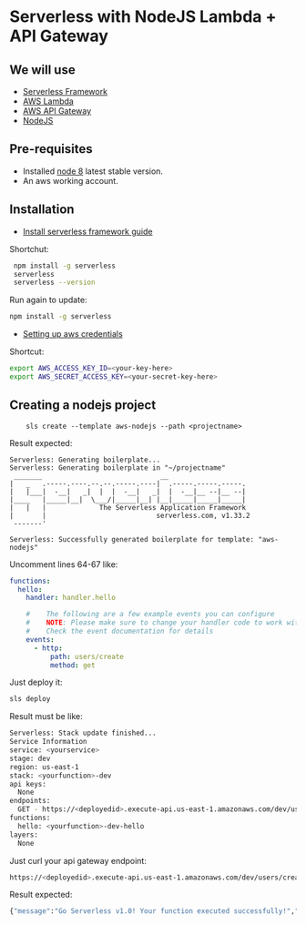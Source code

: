 # Serverless with NodeJS Lambda + API Gateway

## We will use

- [Serverless Framework](https://serverless.com/)
- [AWS Lambda](https://aws.amazon.com/lambda/)
- [AWS API Gateway](https://aws.amazon.com/pt/api-gateway/)
- [NodeJS](https://nodejs.org/en/)

## Pre-requisites

- Installed [node 8](https://nodejs.org/dist/latest-v8.x/) latest stable version.
- An aws working account.

## Installation

- [Install serverless framework guide](https://serverless.com/framework/docs/providers/aws/guide/installation/)

Shortchut:

```bash
 npm install -g serverless
 serverless
 serverless --version
```

Run again to update:

```bash
npm install -g serverless
```

- [Setting up aws credentials](https://serverless.com/framework/docs/providers/aws/guide/credentials/)

Shortcut:

```bash
export AWS_ACCESS_KEY_ID=<your-key-here>
export AWS_SECRET_ACCESS_KEY=<your-secret-key-here>
```

## Creating a nodejs project

```
    sls create --template aws-nodejs --path <projectname>
```

Result expected:

```
Serverless: Generating boilerplate...
Serverless: Generating boilerplate in "~/projectname"
 _______                             __
|   _   .-----.----.--.--.-----.----|  .-----.-----.-----.
|   |___|  -__|   _|  |  |  -__|   _|  |  -__|__ --|__ --|
|____   |_____|__|  \___/|_____|__| |__|_____|_____|_____|
|   |   |             The Serverless Application Framework
|       |                           serverless.com, v1.33.2
 -------'

Serverless: Successfully generated boilerplate for template: "aws-nodejs"
```

Uncomment lines 64-67 like:

```yml
functions:
  hello:
    handler: handler.hello

    #    The following are a few example events you can configure
    #    NOTE: Please make sure to change your handler code to work with those events
    #    Check the event documentation for details
    events:
      - http:
          path: users/create
          method: get
```

Just deploy it:

```bash
sls deploy
```

Result must be like:

```bash
Serverless: Stack update finished...
Service Information
service: <yourservice>
stage: dev
region: us-east-1
stack: <yourfunction>-dev
api keys:
  None
endpoints:
  GET - https://<deployedid>.execute-api.us-east-1.amazonaws.com/dev/users/create
functions:
  hello: <yourfunction>-dev-hello
layers:
  None
```

Just curl your api gateway endpoint:

```bash
https://<deployedid>.execute-api.us-east-1.amazonaws.com/dev/users/create
```

Result expected:

```bash
{"message":"Go Serverless v1.0! Your function executed successfully!","input":{"resource":"/users/create","path":"/users/create","httpMethod":"GET","headers":{"Accept":"*/*","CloudFront-Forwarded-Proto":"https","CloudFront-Is-Desktop-Viewer":"true","CloudFront-Is-Mobile-Viewer":"false","CloudFront,TRUCATED}
```
